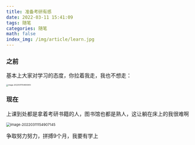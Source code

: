 ```yaml
---
title: 准备考研有感
date: 2022-03-11 15:41:09
tags: 随笔
categories: 随笔
math: false
index_img: /img/article/learn.jpg
---
```


### 之前

基本上大家对学习的态度，你拉着我走，我也不想走：

<img src="https://gitee.com/Fantastic-Feng/picgo/raw/master/202203111547111.png" alt="image-20220311154655943" style="zoom: 33%;" />

### 现在

上课到处都是拿着考研书籍的人，图书馆也都是熟人，这让躺在床上的我很难啊

<img src="https://gitee.com/Fantastic-Feng/picgo/raw/master/202203111549187.png" alt="image-20220311154907145" style="zoom: 67%;" />

争取努力努力，拼搏9个月，我要有学上
